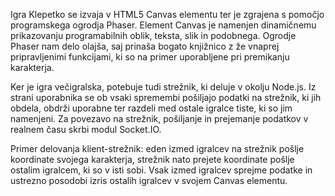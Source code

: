 Igra Klepetko se izvaja v HTML5 Canvas elementu ter je zgrajena s pomočjo programskega ogrodja Phaser. Element Canvas je namenjen dinamičnemu prikazovanju programabilnih oblik, teksta, slik in podobnega. Ogrodje Phaser nam delo olajša, saj prinaša bogato knjižnico z že vnaprej pripravljenimi funkcijami, ki so na primer uporabljene pri premikanju karakterja.

Ker je igra večigralska, potebuje tudi strežnik, ki deluje v okolju Node.js. Iz strani uporabnika se ob vsaki spremembi pošiljajo podatki na strežnik, ki jih obdela, obdrži uporabne ter razdeli med ostale igralce tiste, ki so jim namenjeni. Za povezavo na strežnik, pošiljanje in prejemanje podatkov v realnem času skrbi modul Socket.IO.

Primer delovanja klient-strežnik: eden izmed igralcev na strežnik pošlje koordinate svojega karakterja, strežnik nato prejete koordinate pošlje ostalim igralcem, ki so v isti sobi. Vsak izmed igralcev sprejme podatke in ustrezno posodobi izris ostalih igralcev v svojem Canvas elementu.
